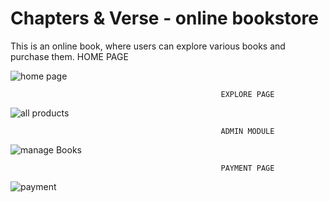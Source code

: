# Chapters & Verse - online bookstore
This is an online book, where users can explore various books and purchase them.
                                                    HOME PAGE

![home page](https://github.com/divyashpal/book_store/assets/113034496/08e3bc16-d308-42f7-9729-0e343e0012c4)

                                                   EXPLORE PAGE

![all products](https://github.com/divyashpal/book_store/assets/113034496/13f9ccd7-08f7-4b77-9b25-90a3fd5664cb)

                                                   ADMIN MODULE

![manage Books](https://github.com/divyashpal/book_store/assets/113034496/0966dfc2-c737-438d-a0cc-aae773b05d5f)

                                                   PAYMENT PAGE

![payment](https://github.com/divyashpal/book_store/assets/113034496/56621a72-792e-4084-9cd7-55c7b8f2beb5)

